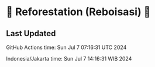 
# 🌳 Reforestation (Reboisasi) 🌲

## Last Updated

GitHub Actions time: Sun Jul  7 07:16:31 UTC 2024

Indonesia/Jakarta time: Sun Jul  7 14:16:31 WIB 2024
